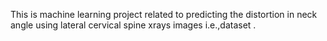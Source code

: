 This is machine learning project related to predicting the distortion in neck angle using lateral cervical spine xrays images i.e.,dataset .

